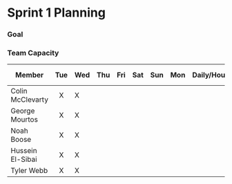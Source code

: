 # Sprint 1 Planning
### Goal
### Team Capacity

| Member      | Tue | Wed     | Thu      | Fri | Sat | Sun | Mon   | Daily/Hours    | Week Hours    |
| ---        |    :----:   |          --- | ---        |    :----:   |          --- | ---        |    :----:   |          --- |          --- |
|Colin McClevarty   | X       | X|       |    |        |       |    |   |
| George Mourtos  | X       | X|       |    |        |       |    |   |
| Noah Boose   | X       | X|       |    |        |       |    |   |
| Hussein El-Sibai | X       | X|       |    |        |       |    |   |
|Tyler Webb   | X       | X|       |    |        |       |    |   |
